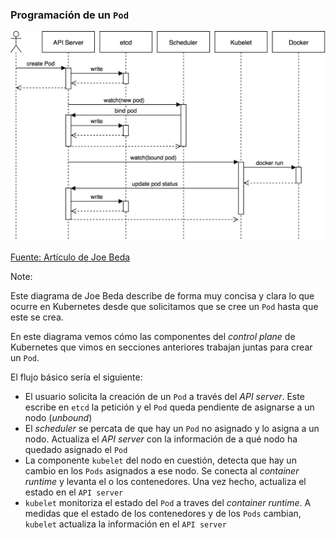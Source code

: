 ### Programación de un `Pod`

<img class="r-stretch" src="../../images/pod_scheduling_from_joe_beda.png" alt="Pod scheduling">

[Fuente: Artículo de Joe Beda](https://blog.heptio.com/core-kubernetes-jazz-improv-over-orchestration-a7903ea92ca)

Note:

Este diagrama de Joe Beda describe de forma muy concisa y clara lo que ocurre en Kubernetes
desde que solicitamos que se cree un `Pod` hasta que este se crea.

En este diagrama vemos cómo las componentes del _control plane_ de Kubernetes
que vimos en secciones anteriores trabajan juntas para crear un `Pod`.

El flujo básico sería el siguiente:

* El usuario solicita la creación de un `Pod` a través del  _API server_. Este 
  escribe en `etcd` la petición y el `Pod` queda pendiente de asignarse a un nodo 
  (_unbound_)
* El _scheduler_ se percata de que hay un `Pod` no asignado y lo asigna a un nodo. 
  Actualiza el _API server_ con la información de a qué nodo ha quedado asignado el `Pod`
* La componente `kubelet` del nodo en cuestión, detecta que hay un cambio en los `Pods` 
  asignados a ese nodo. Se conecta al _container runtime_ y levanta el o los contenedores.
  Una vez hecho, actualiza el estado en el `API server`
* `kubelet` monitoriza el estado del `Pod` a traves del _container runtime_. A medidas 
  que el estado de los contenedores y de los `Pods` cambian, `kubelet` actualiza 
  la información en el `API server`
